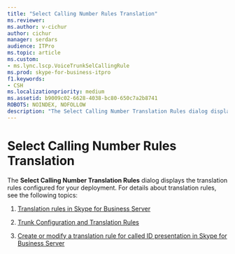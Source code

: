 ```yaml
---
title: "Select Calling Number Rules Translation"
ms.reviewer: 
ms.author: v-cichur
author: cichur
manager: serdars
audience: ITPro
ms.topic: article
ms.custom:
- ms.lync.lscp.VoiceTrunkSelCallingRule
ms.prod: skype-for-business-itpro
f1.keywords:
- CSH
ms.localizationpriority: medium
ms.assetid: b9009c02-6628-4038-bc80-650c7a2b8741
ROBOTS: NOINDEX, NOFOLLOW
description: "The Select Calling Number Translation Rules dialog displays the translation rules configured for your deployment. For details about translation rules, see the following topics:"
---
```


# Select Calling Number Rules Translation

The **Select Calling Number Translation Rules** dialog displays the translation rules configured for your deployment. For details about translation rules, see the following topics:

1. [Translation rules in Skype for Business Server](../../../plan-your-deployment/enterprise-voice-solution/translation-rules.md)

2. [Trunk Configuration and Translation Rules](/previous-versions/office/lync-server-2013/lync-server-2013-configuring-trunks)

3. [Create or modify a translation rule for called ID presentation in Skype for Business Server](../../../deploy/deploy-enterprise-voice/called-id-presentation-rules.md)
